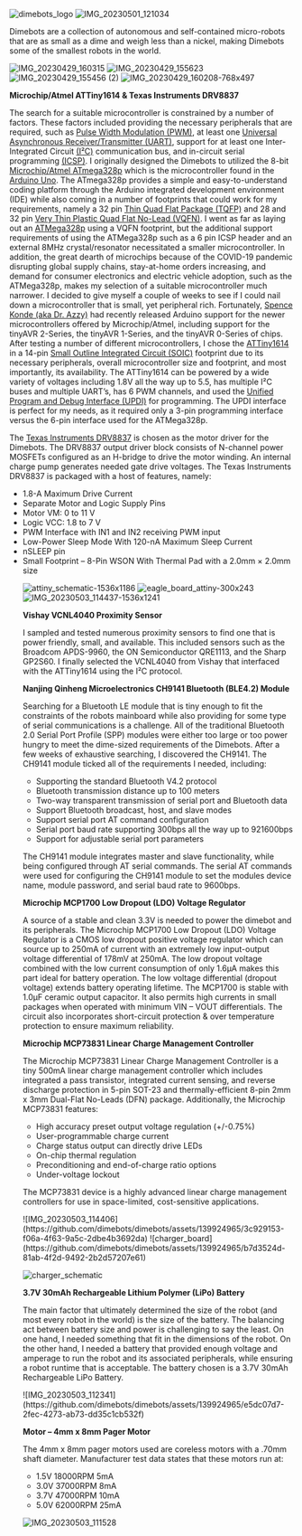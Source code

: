 
![dimebots_logo](https://github.com/dimebots/dimebots/assets/139924965/568dd710-8aad-47ed-a138-3d70569bec24)
![IMG_20230501_121034](https://github.com/dimebots/dimebots/assets/139924965/8d8c6747-6d2d-4196-b067-b591959a2c15)

Dimebots are a collection of autonomous and self-contained micro-robots that are as small as a dime and weigh less than a nickel, making Dimebots some of the smallest robots in the world. 

![IMG_20230429_160315](https://github.com/dimebots/dimebots/assets/139924965/ea043635-1a79-446b-b299-f12e75829b2a)
![IMG_20230429_155623](https://github.com/dimebots/dimebots/assets/139924965/6b5892ba-6ebe-4dd0-a2ab-0156e3d4bcc4)
![IMG_20230429_155456 (2)](https://github.com/dimebots/dimebots/assets/139924965/1aacc8e3-4221-4821-8f1b-4198305bee7e)
![IMG_20230429_160208-768x497](https://github.com/dimebots/dimebots/assets/139924965/4c4988a8-234f-4b46-83a0-9d2746ebf873)
	
<p><strong>Microchip/Atmel ATTiny1614 &amp; Texas Instruments DRV8837</strong></p>

<p>The search for a suitable microcontroller is constrained by a number 
of factors. These factors included providing the necessary peripherals 
that are required, such as <a href="https://en.wikipedia.org/wiki/Pulse-width_modulation" target="_blank" rel="noreferrer noopener">Pulse Width Modulation (PWM)</a>, at least one <a href="https://en.wikipedia.org/wiki/Universal_asynchronous_receiver-transmitter" target="_blank" rel="noreferrer noopener">Universal Asynchronous Receiver/Transmitter (UART)</a>, support for at least one Inter-Integrated Circuit <a href="https://en.wikipedia.org/wiki/I%C2%B2C" target="_blank" rel="noreferrer noopener">(I²C)</a> communication bus, and in-circuit serial programming <a href="https://ww1.microchip.com/downloads/en/DeviceDoc/30277d.pdf" target="_blank" rel="noreferrer noopener">(ICSP)</a>. I originally designed the Dimebots to utilized the 8-bit <a href="https://www.microchip.com/en-us/product/ATmega328P" target="_blank" rel="noreferrer noopener">Microchip/Atmel ATmega328p</a> which is the microcontroller found in the <a href="https://www.arduino.cc/" target="_blank" rel="noreferrer noopener">Arduino Uno</a>.
 The ATmega328p provides a simple and easy-to-understand coding platform
 through the Arduino integrated development environment (IDE) while also
 coming in a number of footprints that could work for my requirements, 
namely a 32 pin <a href="https://en.wikipedia.org/wiki/Quad_flat_package" target="_blank" rel="noreferrer noopener">Thin Quad Flat Package (TQFP)</a> and 28 and 32 pin <a href="https://en.wikipedia.org/wiki/Flat_no-leads_package" target="_blank" rel="noreferrer noopener">Very Thin Plastic Quad Flat No-Lead (VQFN)</a>. I went as far as laying out an <a href="https://www.microchip.com/en-us/product/ATmega328P" target="_blank" rel="noreferrer noopener">ATMega328p</a>
 using a VQFN footprint, but the additional support requirements of 
using the ATMega328p such as a 6 pin ICSP header and an external 8MHz 
crystal/resonator necessitated a smaller microcontroller. In addition, 
the great dearth of microchips because of the COVID-19 pandemic 
disrupting global supply chains, stay-at-home orders increasing, and 
demand for consumer electronics and electric vehicle adoption, such as 
the ATMega328p, makes my selection of a suitable microcontroller much 
narrower. I decided to give myself a couple of weeks to see if I could 
nail down a microcontroller that is small, yet peripheral rich. 
Fortunately, <a href="https://github.com/SpenceKonde/megaTinyCore" target="_blank" rel="noreferrer noopener">Spence Konde (aka Dr. Azzy)</a>
 had recently released Arduino support for the newer microcontrollers 
offered by Microchip/Atmel, including support for the tinyAVR 2-Series, 
the tinyAVR 1-Series, and the tinyAVR 0-Series of chips. After testing a
 number of different microcontrollers, I chose the <a href="https://www.microchip.com/en-us/product/ATTINY1614" target="_blank" rel="noreferrer noopener">ATTiny1614</a> in a 14-pin <a href="https://en.wikipedia.org/wiki/Small_outline_integrated_circuit" target="_blank" rel="noreferrer noopener">Small Outline Integrated Circuit (SOIC)</a>
 footprint due to its necessary peripherals, overall microcontroller 
size and footprint, and most importantly, its availability. The 
ATTiny1614 can be powered by a wide variety of voltages including 1.8V 
all the way up to 5.5, has multiple I²C buses and multiple UART’s, has 6
 PWM channels, and used the <a href="https://onlinedocs.microchip.com/pr/GUID-DDB0017E-84E3-4E77-AAE9-7AC4290E5E8B-en-US-4/index.html?GUID-9B349315-2842-4189-B88C-49F4E1055D7F" target="_blank" rel="noreferrer noopener">Unified Program and Debug Interface (UPDI)</a>
 for programming. The UPDI interface is perfect for my needs, as it 
required only a 3-pin programming interface versus the 6-pin interface 
used for the ATMega328p.</p>



<p>The <a href="https://www.ti.com/product/DRV8837" target="_blank" rel="noreferrer noopener">Texas Instruments DRV8837</a>
 is chosen as the motor driver for the Dimebots. The DRV8837 output 
driver block consists of N-channel power MOSFETs configured as an 
H-bridge to drive the motor winding. An internal charge pump generates 
needed gate drive voltages. The Texas Instruments DRV8837 is packaged 
with a host of features, namely:</p>



<ul>
<li>1.8-A Maximum Drive Current</li>
<li>Separate Motor and Logic Supply Pins</li>
<li>Motor VM: 0 to 11 V</li>
<li>Logic VCC: 1.8 to 7 V</li>
<li>PWM Interface with IN1 and IN2 receiving PWM input</li>
<li>Low-Power Sleep Mode With 120-nA Maximum Sleep Current</li>
<li>nSLEEP pin</li>
<li>Small Footprint – 8-Pin WSON With Thermal Pad with a 2.0mm × 2.0mm size</li>
</u!>

![attiny_schematic-1536x1186](https://github.com/dimebots/dimebots/assets/139924965/be3f46de-5b75-49ac-afb5-af3085e33ebf)
![eagle_board_attiny-300x243](https://github.com/dimebots/dimebots/assets/139924965/bedb6f3a-1619-4274-baf1-7f7ee70e163a)
![IMG_20230503_114437-1536x1241](https://github.com/dimebots/dimebots/assets/139924965/96b66505-b5ce-4ca0-af4b-7a22ec715334)


<p><strong>Vishay VCNL4040 Proximity Sensor</strong></p>

<p>I sampled and tested numerous proximity sensors to find one that is power friendly, small, and available. This included sensors such as the Broadcom APDS-9960, the ON Semiconductor QRE1113, and the Sharp GP2S60. I finally selected the VCNL4040 from Vishay that interfaced with the ATTiny1614 using the I²C protocol.</p>




<p><strong>Nanjing Qinheng Microelectronics CH9141 Bluetooth (BLE4.2) Module</strong></p>

<p>Searching for a Bluetooth LE module that is tiny enough to fit the constraints of the robots mainboard while also providing for some type of serial communications is a challenge. All of the traditional Bluetooth 2.0 Serial Port Profile (SPP) modules were either too large or too power hungry to meet the dime-sized requirements of the Dimebots. After a few weeks of exhaustive searching, I discovered the CH9141. The CH9141 module ticked all of the requirements I needed, including:</p>
<ul>
   <li> Supporting the standard Bluetooth V4.2 protocol</li>
   <li> Bluetooth transmission distance up to 100 meters</li>
   <li> Two-way transparent transmission of serial port and Bluetooth data</li>
   <li> Support Bluetooth broadcast, host, and slave modes</li>
   <li> Support serial port AT command configuration</li>
   <li> Serial port baud rate supporting 300bps all the way up to 921600bps</li>
   <li> Support for adjustable serial port parameters</li>
</ul>
<p></p>The CH9141 module integrates master and slave functionality, while being configured through AT serial commands. The serial AT commands were used for configuring the CH9141 module to set the modules device name, module password, and serial baud rate to 9600bps.</p>


<p><strong>Microchip MCP1700 Low Dropout (LDO) Voltage Regulator</strong></p>

<p>A source of a stable and clean 3.3V is needed to power the dimebot and its peripherals. The Microchip MCP1700 Low Dropout (LDO) Voltage Regulator is a CMOS low dropout positive voltage regulator which can source up to 250mA of current with an extremely low input-output voltage differential of 178mV at 250mA. The low dropout voltage combined with the low current consumption of only 1.6µA makes this part ideal for battery operation. The low voltage differential (dropout voltage) extends battery operating lifetime. The MCP1700 is stable with 1.0µF ceramic output capacitor. It also permits high currents in small packages when operated with minimum VIN – VOUT differentials. The circuit also incorporates short-circuit protection & over temperature protection to ensure maximum reliability.</p>


<p><strong>Microchip MCP73831 Linear Charge Management Controller</strong></p>

<p>The Microchip MCP73831 Linear Charge Management Controller is a tiny 500mA linear charge management controller which includes integrated a pass transistor, integrated current sensing, and reverse discharge protection in 5-pin SOT-23 and thermally-efficient 8-pin 2mm x 3mm Dual-Flat No-Leads (DFN) package. Additionally, the Microchip MCP73831 features:</p>
<ul>
    <li>High accuracy preset output voltage regulation (+/-0.75%)</li>
    <li>User-programmable charge current</li>
    <li>Charge status output can directly drive LEDs</li>
    <li>On-chip thermal regulation</li>
    <li>Preconditioning and end-of-charge ratio options</li>
    <li>Under-voltage lockout</li>
</ul>
<p></p>The MCP73831 device is a highly advanced linear charge management controllers for use in space-limited, cost-sensitive applications.</p>
![IMG_20230503_114406](https://github.com/dimebots/dimebots/assets/139924965/3c929153-f06a-4f63-9a5c-2dbe4b3692da)
![charger_board](https://github.com/dimebots/dimebots/assets/139924965/b7d3524d-81ab-4f2d-9492-2b2d57207e61)

![charger_schematic](https://github.com/dimebots/dimebots/assets/139924965/f8571321-cf10-40a5-8454-acb8dc9791e0)

<p><strong>3.7V 30mAh Rechargeable Lithium Polymer (LiPo) Battery</strong></p>

<p>The main factor that ultimately determined the size of the robot (and most every robot in the world) is the size of the battery. The balancing act between battery size and power is challenging to say the least. On one hand, I needed something that fit in the dimensions of the robot. On the other hand, I needed a battery that provided enough voltage and amperage to run the robot and its associated peripherals, while ensuring a robot runtime that is acceptable. The battery chosen is a 3.7V 30mAh Rechargeable LiPo Battery.</p>
![IMG_20230503_112341](https://github.com/dimebots/dimebots/assets/139924965/e5dc07d7-2fec-4273-ab73-dd35c1cb532f)


<p><strong>Motor – 4mm x 8mm Pager Motor</strong></p>


<p>The 4mm x 8mm pager motors used are coreless motors with a .70mm shaft diameter. Manufacturer test data states that these motors run at:</p>
<ul>
  <li>1.5V 18000RPM 5mA</li>
<li>3.0V 37000RPM 8mA</li>
 <li>3.7V 47000RPM 10mA</li>
 <li>5.0V 62000RPM 25mA</li>
</ul>

![IMG_20230503_111528](https://github.com/dimebots/dimebots/assets/139924965/687ab38c-ead2-47e3-a3ad-db8df6f46c80)


</body></html>



